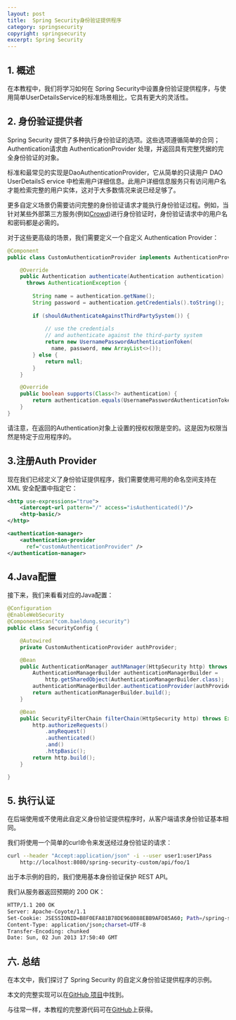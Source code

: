 ```yaml
---
layout: post
title:  Spring Security身份验证提供程序
category: springsecurity
copyright: springsecurity
excerpt: Spring Security
---
```


## 1. 概述

在本教程中，我们将学习如何在 Spring Security中设置身份验证提供程序，与使用简单UserDetailsService的标准场景相比，它具有更大的灵活性。

## 2. 身份验证提供者

Spring Security 提供了多种执行身份验证的选项。这些选项遵循简单的合同；Authentication请求由 AuthenticationProvider 处理，并返回具有完整凭据的完全身份验证的对象。

标准和最常见的实现是DaoAuthenticationProvider，它从简单的只读用户 DAO UserDetailsS ervice 中检索用户详细信息。此用户详细信息服务只有访问用户名才能检索完整的用户实体，这对于大多数情况来说已经足够了。

更多自定义场景仍需要访问完整的身份验证请求才能执行身份验证过程。例如，当针对某些外部第三方服务(例如[Crowd](https://www.atlassian.com/software/crowd))进行身份验证时，身份验证请求中的用户名和密码都是必需的。

对于这些更高级的场景，我们需要定义一个自定义 Authentication Provider：

```java
@Component
public class CustomAuthenticationProvider implements AuthenticationProvider {

    @Override
    public Authentication authenticate(Authentication authentication) 
      throws AuthenticationException {
 
        String name = authentication.getName();
        String password = authentication.getCredentials().toString();
        
        if (shouldAuthenticateAgainstThirdPartySystem()) {
 
            // use the credentials
            // and authenticate against the third-party system
            return new UsernamePasswordAuthenticationToken(
              name, password, new ArrayList<>());
        } else {
            return null;
        }
    }

    @Override
    public boolean supports(Class<?> authentication) {
        return authentication.equals(UsernamePasswordAuthenticationToken.class);
    }
}
```

请注意，在返回的Authentication对象上设置的授权权限是空的。这是因为权限当然是特定于应用程序的。

## 3.注册Auth Provider

现在我们已经定义了身份验证提供程序，我们需要使用可用的命名空间支持在 XML 安全配置中指定它：

```xml
<http use-expressions="true">
    <intercept-url pattern="/" access="isAuthenticated()"/>
    <http-basic/>
</http>

<authentication-manager>
    <authentication-provider
      ref="customAuthenticationProvider" />
</authentication-manager>
```

## 4.Java配置

接下来，我们来看看对应的Java配置：

```java
@Configuration
@EnableWebSecurity
@ComponentScan("com.baeldung.security")
public class SecurityConfig {

    @Autowired
    private CustomAuthenticationProvider authProvider;

    @Bean
    public AuthenticationManager authManager(HttpSecurity http) throws Exception {
        AuthenticationManagerBuilder authenticationManagerBuilder = 
            http.getSharedObject(AuthenticationManagerBuilder.class);
        authenticationManagerBuilder.authenticationProvider(authProvider);
        return authenticationManagerBuilder.build();
    }

    @Bean
    public SecurityFilterChain filterChain(HttpSecurity http) throws Exception {
        http.authorizeRequests()
            .anyRequest()
            .authenticated()
            .and()
            .httpBasic();
        return http.build();
    }

}
```

## 5. 执行认证

在后端使用或不使用此自定义身份验证提供程序时，从客户端请求身份验证基本相同。

我们将使用一个简单的curl命令来发送经过身份验证的请求：

```bash
curl --header "Accept:application/json" -i --user user1:user1Pass 
    http://localhost:8080/spring-security-custom/api/foo/1
```

出于本示例的目的，我们使用基本身份验证保护 REST API。

我们从服务器返回预期的 200 OK：

```bash
HTTP/1.1 200 OK
Server: Apache-Coyote/1.1
Set-Cookie: JSESSIONID=B8F0EFA81B78DE968088EBB9AFD85A60; Path=/spring-security-custom/; HttpOnly
Content-Type: application/json;charset=UTF-8
Transfer-Encoding: chunked
Date: Sun, 02 Jun 2013 17:50:40 GMT
```

## 六. 总结

在本文中，我们探讨了 Spring Security 的自定义身份验证提供程序的示例。

本文的完整实现可以在[GitHub 项目](https://github.com/eugenp/tutorials/tree/master/spring-security-modules/spring-security-web-rest-custom)中找到。

与往常一样，本教程的完整源代码可在[GitHub](https://github.com/tuyucheng7/taketoday-tutorial4j/tree/master/spring-security-modules)上获得。